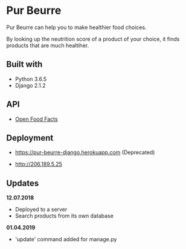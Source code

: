 # Pur Beurre
Pur Beurre can help you to make healthier food choices.

By looking up the neutrition score of a product of your choice, it finds products that are much healtiher.

## Built with
- Python 3.6.5
- Django 2.1.2

## API
- [Open Food Facts](https://fr.openfoodfacts.org/data)

## Deployment
- https://pur-beurre-django.herokuapp.com (Deprecated)

- http://206.189.5.25

## Updates
__12.07.2018__
- Deployed to a server
- Search products from its own database

__01.04.2019__
- 'update' command added for manage.py


